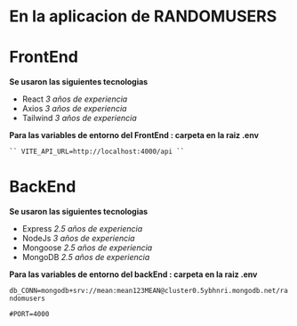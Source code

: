 # En la aplicacion de RANDOMUSERS

# FrontEnd
**Se usaron las siguientes tecnologias**

- React _3 años de experiencia_
- Axios _3 años de experiencia_
- Tailwind _3 años de experiencia_
  
**Para las variables de entorno del FrontEnd : carpeta en la raiz .env** 
  
 	`` VITE_API_URL=http://localhost:4000/api ``

  
# BackEnd
**Se usaron las siguientes tecnologias**

- Express  _2.5 años de experiencia_
- NodeJs _3 años de experiencia_
- Mongoose _2.5 años de experiencia_
- MongoDB _2.5 años de experiencia_
 
**Para las variables de entorno del backEnd  : carpeta en la raiz .env** 
 
 `` db_CONN=mongodb+srv://mean:mean123MEAN@cluster0.5ybhnri.mongodb.net/randomusers ``
  
  ``#PORT=4000``


